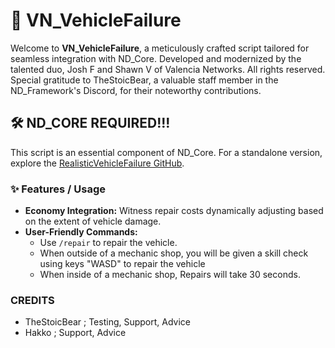 # 🚗 VN_VehicleFailure

Welcome to **VN_VehicleFailure**, a meticulously crafted script tailored for seamless integration with ND_Core. Developed and modernized by the talented duo, Josh F and Shawn V of Valencia Networks. All rights reserved. Special gratitude to TheStoicBear, a valuable staff member in the ND_Framework's Discord, for their noteworthy contributions.

## 🛠️ ND_CORE REQUIRED!!!
This script is an essential component of ND_Core. For a standalone version, explore the [RealisticVehicleFailure GitHub](link-to-realistic-vehicle-failure).

### ✨ Features / Usage

- **Economy Integration:** Witness repair costs dynamically adjusting based on the extent of vehicle damage.
- **User-Friendly Commands:**
  - Use `/repair` to repair the vehicle. 
   - When outside of a mechanic shop, you will be given a skill check using keys "WASD" to repair the vehicle
   - When inside of a mechanic shop, Repairs will take 30 seconds.

### CREDITS

- TheStoicBear ; Testing, Support, Advice
- Hakko ; Support, Advice
